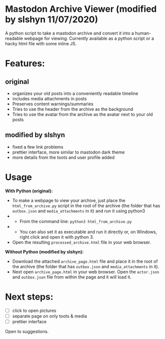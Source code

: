 # Mastodon Archive Viewer (modified by slshyn 11/07/2020)
A python script to take a mastodon archive and convert it into a human-readable webpage for viewing. Currently available as a python script or a hacky html file with some inline JS. 

# Features:
## original
* organizes your old posts into a conveniently readable timeline
* includes media attachments in posts
* Preserves content warnings/summaries
* Tries to use the header from the archive as the background
* Tries to use the avatar from the archive as the avatar next to your old posts
## modified by slshyn
* fixed a few link problems
* prettier interface, more similar to mastodon dark theme
* more details from the toots and user profile added

# Usage
<b>With Python (original):</b>
* To make a webpage to view your archive, just place the `html_from_archive.py` script in the root of the archive (the folder that has `outbox.json` and `media_attachments` in it) and run it using python3 
* * From the command line: `python3 html_from_archive.py`
* * You can also set it as executable and run it directly or, on Windows, right click and open it with python 3.
* Open the resulting `processed_archive.html` file in your web browser.

<b>Without Python (modified by slshyn):</b>

* Download the attached `archive_page.html` file and place it in the root of the archive (the folder that has `outbox.json` and `media_attachments` in it).
* Next open `archive_page.html` in your web browser. Open the `actor.json` and `outbox.json` file from within the page and it will load it.


# Next steps:
- [ ] click to open pictures
- [ ] separate page on only toots & media
- [ ] prettier interface

Open to suggestions.
